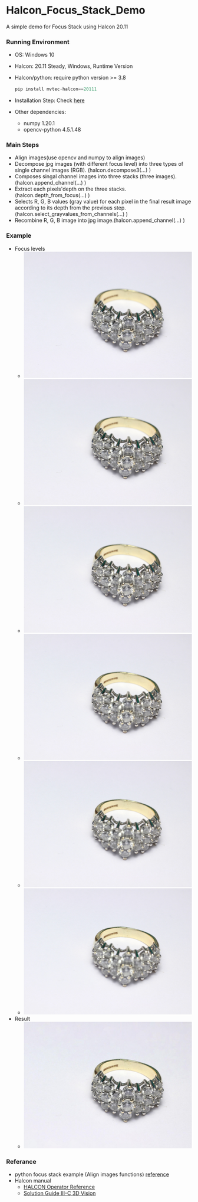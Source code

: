 # Halcon_Focus_Stack_Demo
A simple demo for Focus Stack using Halcon 20.11

### Running Environment

- OS: Windows 10

- Halcon: 20.11 Steady, Windows, Runtime Version

- Halcon/python: require python version >= 3.8

  ```python
  pip install mvtec-halcon==20111
  ```

- Installation Step: Check [here](https://www.mvtec.com/fileadmin/Redaktion/mvtec.com/products/halcon/documentation/manuals/installation_guide.pdf)

- Other dependencies:

  - numpy                    1.20.1
  - opencv-python      4.5.1.48

### Main Steps

- Align images(use opencv and numpy to align images)
- Decompose jpg images (with different focus level) into three types of single channel images (RGB). (halcon.decompose3(...) )
- Composes singal channel images into three stacks (three images). (halcon.append_channel(...) )
- Extract each pixels'depth on the three stacks. (halcon.depth_from_focus(...) )
- Selects R, G, B values (gray value) for each pixel in the final result image according to its depth from the previous step.(halcon.select_grayvalues_from_channels(...) )
- Recombine R, G, B image into jpg image.(halcon.append_channel(...) )

### Example
- Focus levels
  - ![image](https://raw.githubusercontent.com/PeiGiZhu/Halcon_Focus_Stack_Demo/main/input/step0.jpg)
  - ![image](https://raw.githubusercontent.com/PeiGiZhu/Halcon_Focus_Stack_Demo/main/input/step1.jpg)
  - ![image](https://raw.githubusercontent.com/PeiGiZhu/Halcon_Focus_Stack_Demo/main/input/step2.jpg)
  - ![image](https://raw.githubusercontent.com/PeiGiZhu/Halcon_Focus_Stack_Demo/main/input/step3.jpg)
  - ![image](https://raw.githubusercontent.com/PeiGiZhu/Halcon_Focus_Stack_Demo/main/input/step4.jpg)
  - ![image](https://raw.githubusercontent.com/PeiGiZhu/Halcon_Focus_Stack_Demo/main/input/step5.jpg)
- Result
  - ![image](https://raw.githubusercontent.com/PeiGiZhu/Halcon_Focus_Stack_Demo/main/SharpenedImage_ring.jpg)

### Referance

- python focus stack example (Align images functions) [reference](https://github.com/cmcguinness/focusstack)
- Halcon manual
  - [HALCON Operator Reference](https://www.mvtec.com/doc/halcon/2111/en/index.html)
  - [Solution Guide III-C 3D Vision](https://www.mvtec.com/fileadmin/Redaktion/mvtec.com/products/halcon/documentation/solution_guide/solution_guide_iii_c_3d_vision.pdf) 
